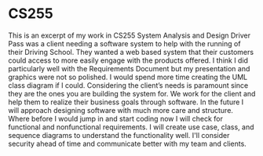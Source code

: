 # CS255
This is an excerpt of my work in CS255 System Analysis and Design
Driver Pass was a client needing a software system to help with the running of their Driving School. 
They wanted a web based system that their customers could access to more easily engage with the products offered. 
I think I did particularly well with the Requirements Document but my presentation and graphics were not so polished. I would spend more time creating the UML class diagram if I could.
Considering the client’s needs is paramount since they are the ones you are building the system for. We work for the client and help them to realize their business goals through software. 
In the future I will approach designing software with much more care and structure. Where before I would jump in and start coding now I will check for functional and nonfunctional requirements. I will create use case, class, and sequence diagrams to understand the functionality well. I'll consider security ahead of time and communicate better with my team and clients. 
